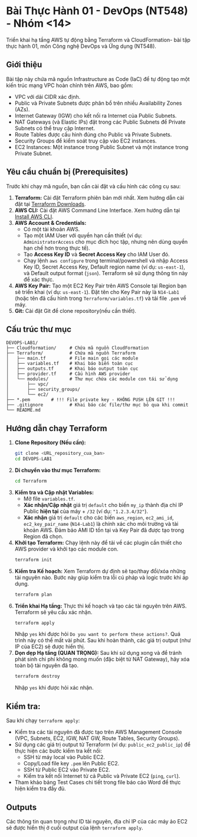 # Bài Thực Hành 01 - DevOps (NT548) - Nhóm <14>

Triển khai hạ tầng AWS tự động bằng Terraform và CloudFormation- bài tập thực hành 01, môn Công nghệ DevOps và Ứng dụng (NT548).

## Giới thiệu

Bài tập này chứa mã nguồn Infrastructure as Code (IaC) để tự động tạo một kiến trúc mạng VPC hoàn chỉnh trên AWS, bao gồm:

* VPC với dải CIDR xác định.
* Public và Private Subnets được phân bổ trên nhiều Availability Zones (AZs).
* Internet Gateway (IGW) cho kết nối ra Internet của Public Subnets.
* NAT Gateways (và Elastic IPs) đặt trong các Public Subnets để Private Subnets có thể truy cập Internet.
* Route Tables được cấu hình đúng cho Public và Private Subnets.
* Security Groups để kiểm soát truy cập vào EC2 instances.
* EC2 Instances: Một instance trong Public Subnet và một instance trong Private Subnet.

## Yêu cầu chuẩn bị (Prerequisites)

Trước khi chạy mã nguồn, bạn cần cài đặt và cấu hình các công cụ sau:

1.  **Terraform:** Cài đặt Terraform phiên bản mới nhất. Xem hướng dẫn cài đặt tại [Terraform Downloads](https://developer.hashicorp.com/terraform/downloads).
2.  **AWS CLI:** Cài đặt AWS Command Line Interface. Xem hướng dẫn tại [Install AWS CLI](https://docs.aws.amazon.com/cli/latest/userguide/getting-started-install.html).
3.  **AWS Account & Credentials:**
    * Có một tài khoản AWS.
    * Tạo một IAM User với quyền hạn cần thiết (ví dụ: `AdministratorAccess` cho mục đích học tập, nhưng nên dùng quyền hạn chế hơn trong thực tế).
    * Tạo **Access Key ID** và **Secret Access Key** cho IAM User đó.
    * Chạy lệnh `aws configure` trong terminal/powershell và nhập Access Key ID, Secret Access Key, Default region name (ví dụ: `us-east-1`), và Default output format (`json`). Terraform sẽ sử dụng thông tin này để xác thực.
4.  **AWS Key Pair:** Tạo một EC2 Key Pair trên AWS Console tại Region bạn sẽ triển khai (ví dụ: `us-east-1`). Đặt tên cho Key Pair này là `N14-Lab1` (hoặc tên đã cấu hình trong `Terraform/variables.tf`) và tải file `.pem` về máy.
5.  **Git:** Cài đặt Git để clone repository(nếu cần thiết).

## Cấu trúc thư mục
```
DEVOPS-LAB1/
├── Cloudformation/     # Chứa mã nguồn CloudFormation
├── Terraform/          # Chứa mã nguồn Terraform
│   ├── main.tf         # File main gọi các module
│   ├── variables.tf    # Khai báo biến toàn cục
│   ├── outputs.tf      # Khai báo output toàn cục
│   ├── provider.tf     # Cấu hình AWS provider
│   └── modules/        # Thư mục chứa các module con tái sử dụng
│       ├── vpc/
│       ├── security_groups/
│       └── ec2/
├── *.pem        # !!! File private key - KHÔNG PUSH LÊN GIT !!!
├── .gitignore          # Khai báo các file/thư mục bỏ qua khi commit
└── README.md           
```
## Hướng dẫn chạy Terraform

1.  **Clone Repository (Nếu cần):**
    ```bash
    git clone <URL_repository_cua_ban>
    cd DEVOPS-LAB1
    ```
2.  **Di chuyển vào thư mục Terraform:**
    ```bash
    cd Terraform
    ```
3.  **Kiểm tra và Cập nhật Variables:**
    * Mở file `variables.tf`.
    * **Xác nhận/Cập nhật** giá trị `default` cho biến `my_ip` thành địa chỉ IP Public **hiện tại** của máy + `/32` (ví dụ: `"1.2.3.4/32"`).
    * **Xác nhận** giá trị `default` cho các biến `aws_region`, `ec2_ami_id`, `ec2_key_pair_name` (`N14-Lab1`) là chính xác cho môi trường và tài khoản AWS. Đảm bảo AMI ID tồn tại và Key Pair đã được tạo trong Region đã chọn.
4.  **Khởi tạo Terraform:**
    Chạy lệnh này để tải về các plugin cần thiết cho AWS provider và khởi tạo các module con.
    ```bash
    terraform init
    ```
5.  **Kiểm tra Kế hoạch:**
    Xem Terraform dự định sẽ tạo/thay đổi/xóa những tài nguyên nào. Bước này giúp kiểm tra lỗi cú pháp và logic trước khi áp dụng.
    ```bash
    terraform plan
    ```
6.  **Triển khai Hạ tầng:**
    Thực thi kế hoạch và tạo các tài nguyên trên AWS. Terraform sẽ yêu cầu xác nhận.
    ```bash
    terraform apply
    ```
    Nhập `yes` khi được hỏi `Do you want to perform these actions?`. Quá trình này có thể mất vài phút. Sau khi hoàn thành, các giá trị output (như IP của EC2) sẽ được hiển thị.
7.  **Dọn dẹp Hạ tầng (QUAN TRỌNG):**
    Sau khi sử dụng xong và để tránh phát sinh chi phí không mong muốn (đặc biệt từ NAT Gateway), hãy xóa toàn bộ tài nguyên đã tạo.
    ```bash
    terraform destroy
    ```
    Nhập `yes` khi được hỏi xác nhận.





## Kiểm tra:

Sau khi chạy `terraform apply`:

* Kiểm tra các tài nguyên đã được tạo trên AWS Management Console (VPC, Subnets, EC2, IGW, NAT GW, Route Tables, Security Groups).
* Sử dụng các giá trị output từ Terraform (ví dụ: `public_ec2_public_ip`) để thực hiện các bước kiểm tra kết nối:
    * SSH từ máy local vào Public EC2.
    * Copy/Load file key `.pem` lên Public EC2.
    * SSH từ Public EC2 vào Private EC2.
    * Kiểm tra kết nối Internet từ cả Public và Private EC2 (`ping`, `curl`).
* Tham khảo bảng Test Cases chi tiết trong file báo cáo Word để thực hiện kiểm tra đầy đủ.

## Outputs

Các thông tin quan trọng như ID tài nguyên, địa chỉ IP của các máy ảo EC2 sẽ được hiển thị ở cuối output của lệnh `terraform apply`.
